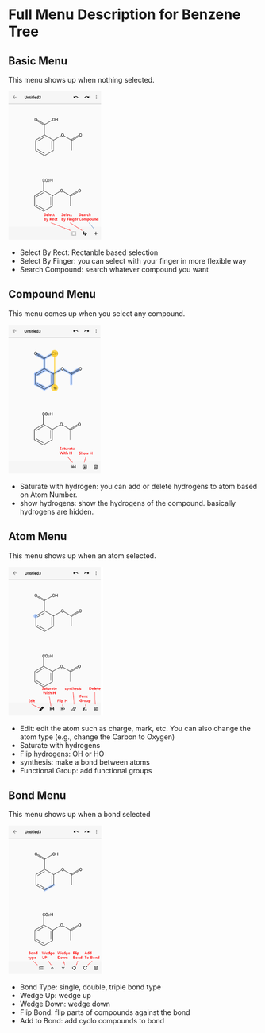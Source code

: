 # Full Menu Description for Benzene Tree

## Basic Menu

This menu shows up when nothing selected.

<img src="https://github.com/ktnslt/benzene/blob/tutorial/images/menu/basic.png" height="300">

* Select By Rect: Rectanble based selection
* Select By Finger: you can select with your finger in more flexible way
* Search Compound: search whatever compound you want

## Compound Menu

This menu comes up when you select any compound.

<img src="https://github.com/ktnslt/benzene/blob/tutorial/images/menu/compound_menu.png" height="300">

* Saturate with hydrogen: you can add or delete hydrogens to atom based on Atom Number.
* show hydrogens: show the hydrogens of the compound. basically hydrogens are hidden.

## Atom Menu

This menu shows up when an atom selected.

<img src="https://github.com/ktnslt/benzene/blob/tutorial/images/menu/atom_menu.png" height="300">

* Edit: edit the atom such as charge, mark, etc. You can also change the atom type (e.g., change the Carbon to Oxygen)
* Saturate with hydrogens
* Flip hydrogens: OH or HO
* synthesis: make a bond between atoms
* Functional Group: add functional groups

## Bond Menu

This menu shows up when a bond selected

<img src="https://github.com/ktnslt/benzene/blob/tutorial/images/menu/bond_menu.png" height="300">

* Bond Type: single, double, triple bond type
* Wedge Up: wedge up
* Wedge Down: wedge down
* Flip Bond: flip parts of compounds against the bond
* Add to Bond: add cyclo compounds to bond

